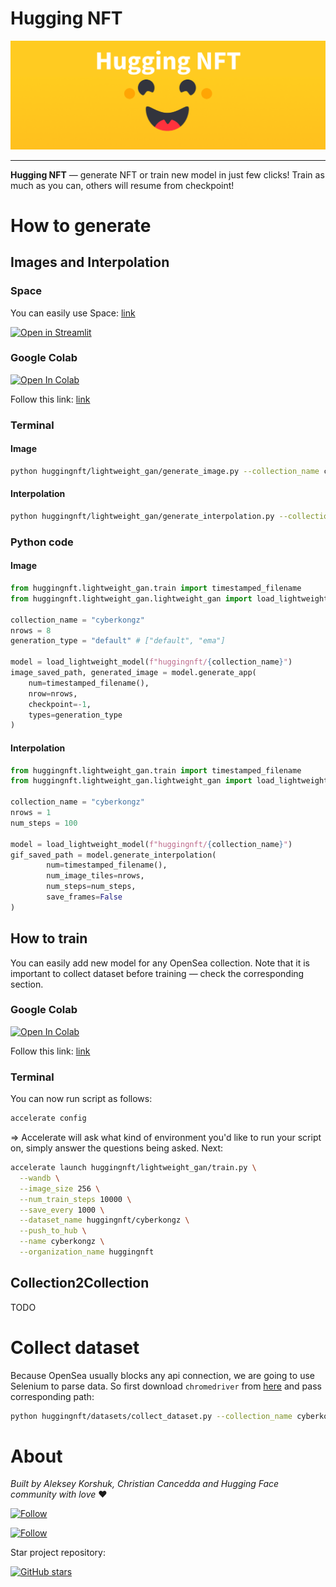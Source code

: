 # Hugging NFT

<img src="https://raw.githubusercontent.com/AlekseyKorshuk/huggingnft/main/docs/banner.png" alt="Banner" width="1200"/>

---

**Hugging NFT** — generate NFT or train new model in just few clicks! Train as much as you can, others will resume from checkpoint!


# How to generate

## Images and Interpolation

### Space
You can easily use Space: [link](https://huggingface.co/spaces/AlekseyKorshuk/huggingnft)

[![Open in Streamlit](https://static.streamlit.io/badges/streamlit_badge_black_white.svg)](https://huggingface.co/spaces/AlekseyKorshuk/huggingnft)

### Google Colab

[![Open In Colab](https://colab.research.google.com/assets/colab-badge.svg)](https://colab.research.google.com/github/AlekseyKorshuk/huggingnft/blob/main/huggingnft/lightweight_gan/generate.ipynb)

Follow this link: [link](https://colab.research.google.com/github/AlekseyKorshuk/huggingnft/blob/main/huggingnft/lightweight_gan/generate.ipynb)

### Terminal

#### Image

```bash
python huggingnft/lightweight_gan/generate_image.py --collection_name cryptopunks --nrows 8 --generation_type default
```

#### Interpolation

```bash
python huggingnft/lightweight_gan/generate_interpolation.py --collection_name cryptopunks --nrows 8 --num_steps 100
```

### Python code

#### Image

```python
from huggingnft.lightweight_gan.train import timestamped_filename
from huggingnft.lightweight_gan.lightweight_gan import load_lightweight_model

collection_name = "cyberkongz"
nrows = 8
generation_type = "default" # ["default", "ema"]

model = load_lightweight_model(f"huggingnft/{collection_name}")
image_saved_path, generated_image = model.generate_app(
    num=timestamped_filename(),
    nrow=nrows,
    checkpoint=-1,
    types=generation_type
)
```

#### Interpolation

```python
from huggingnft.lightweight_gan.train import timestamped_filename
from huggingnft.lightweight_gan.lightweight_gan import load_lightweight_model

collection_name = "cyberkongz"
nrows = 1
num_steps = 100

model = load_lightweight_model(f"huggingnft/{collection_name}")
gif_saved_path = model.generate_interpolation(
        num=timestamped_filename(),
        num_image_tiles=nrows,
        num_steps=num_steps,
        save_frames=False
)
```

## How to train

You can easily add new model for any OpenSea collection. Note that it is important to collect dataset before training — check the corresponding section.

### Google Colab

[![Open In Colab](https://colab.research.google.com/assets/colab-badge.svg)](https://colab.research.google.com/github/AlekseyKorshuk/huggingnft/blob/main/huggingnft/lightweight_gan/train.ipynb)

Follow this link: [link](https://colab.research.google.com/github/AlekseyKorshuk/huggingnft/blob/main/huggingnft/lightweight_gan/train.ipynb)

### Terminal

You can now run script as follows:

```bash
accelerate config
```

=> Accelerate will ask what kind of environment you'd like to run your script on, simply answer the questions being asked. Next:

```bash
accelerate launch huggingnft/lightweight_gan/train.py \
  --wandb \
  --image_size 256 \
  --num_train_steps 10000 \
  --save_every 1000 \
  --dataset_name huggingnft/cyberkongz \
  --push_to_hub \
  --name cyberkongz \
  --organization_name huggingnft
```

## Collection2Collection

TODO



# Collect dataset

Because OpenSea usually blocks any api connection, we are going to use Selenium to parse data. So first download `chromedriver` from [here](https://chromedriver.chromium.org/downloads) and pass corresponding path:

```bash
python huggingnft/datasets/collect_dataset.py --collection_name cyberkongz --use_selenium --driver_path huggingnft/datasets/chromedriver
```

# About

_Built by Aleksey Korshuk, Christian Cancedda and Hugging Face community with love_ ❤️ 

[![Follow](https://img.shields.io/github/followers/AlekseyKorshuk?style=social)](https://github.com/AlekseyKorshuk)

[![Follow](https://img.shields.io/twitter/follow/alekseykorshuk?style=social)](https://twitter.com/intent/follow?screen_name=alekseykorshuk)

Star project repository:

[![GitHub stars](https://img.shields.io/github/stars/AlekseyKorshuk/huggingnft?style=social)](https://github.com/AlekseyKorshuk/huggingnft)


